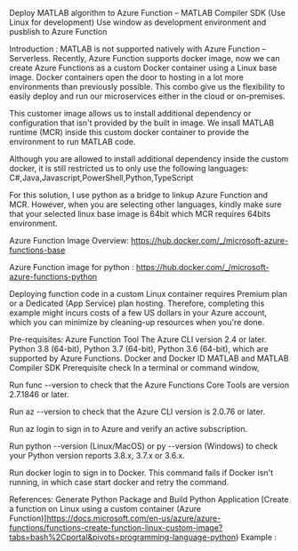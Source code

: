 Deploy MATLAB algorithm to Azure Function – MATLAB Compiler SDK (Use Linux for development)
Use window as development environment and pusblish to Azure Function

Introduction :
MATLAB is not supported natively with Azure Function – Serverless. Recently, Azure Function supports docker image, now we can create Azure Functions as a custom Docker container using a Linux base image. Docker containers open the door to hosting in a lot more environments than previously possible. This combo give us the flexibility to easily deploy and run our microservices either in the cloud or on-premises.

This customer image allows us to install additional dependency or configuration that isn't provided by the built in image. We insall MATLAB runtime (MCR) inside this custom docker container to provide the environment to run MATLAB code.

Although you are allowed to install additional dependency inside the custom docker, it is still restricted us to only use the following languages: C#,Java,Javascript,PowerShell,Python,TypeScript

For this solution, I use python as a bridge to linkup Azure Function and MCR. However, when you are selecting other languages, kindly make sure that your selected linux base image is 64bit which MCR requires 64bits environment.

Azure Function Image Overview: https://hub.docker.com/_/microsoft-azure-functions-base

Azure Function image for python : https://hub.docker.com/_/microsoft-azure-functions-python

Deploying function code in a custom Linux container requires Premium plan or a Dedicated (App Service) plan hosting. Therefore, completing this example might incurs costs of a few US dollars in your Azure account, which you can minimize by cleaning-up resources when you're done.

Pre-requisites:
Azure Function Tool
The Azure CLI version 2.4 or later.
Python 3.8 (64-bit), Python 3.7 (64-bit), Python 3.6 (64-bit), which are supported by Azure Functions.
Docker and Docker ID
MATLAB and MATLAB Compiler SDK
Prerequisite check
In a terminal or command window,

Run
func --version 
to check that the Azure Functions Core Tools are version 2.7.1846 or later.

Run
az --version 
to check that the Azure CLI version is 2.0.76 or later.

Run
az login 
to sign in to Azure and verify an active subscription.

Run
python --version (Linux/MacOS) or py --version (Windows) 
to check your Python version reports 3.8.x, 3.7.x or 3.6.x.

Run
docker login 
to sign in to Docker. This command fails if Docker isn't running, in which case start docker and retry the command.

References:
Generate Python Package and Build Python Application
[Create a function on Linux using a custom container (Azure Function)]https://docs.microsoft.com/en-us/azure/azure-functions/functions-create-function-linux-custom-image?tabs=bash%2Cportal&pivots=programming-language-python)
Example :
